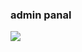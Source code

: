 <h3>admin panal</h3>
<a href="https://cerulean-bonbon-671330.netlify.app/">
<img src='C:\Users\SCP\OneDrive\Documents\hetvi\adminpanal\Screenshot 2025-01-25 162256.png'>
